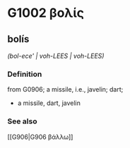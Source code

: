 # G1002 βολίς

## bolís

_(bol-ece' | voh-LEES | voh-LEES)_

### Definition

from G0906; a missile, i.e., javelin; dart; 

- a missile, dart, javelin

### See also

[[G906|G906 βάλλω]]
